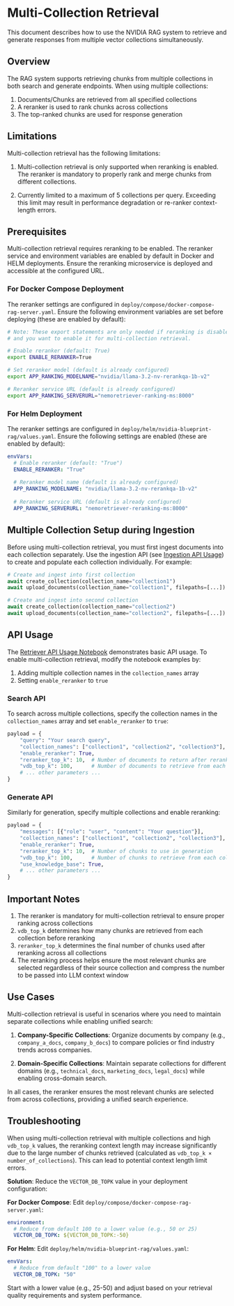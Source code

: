 <!--
  SPDX-FileCopyrightText: Copyright (c) 2025 NVIDIA CORPORATION & AFFILIATES. All rights reserved.
  SPDX-License-Identifier: Apache-2.0
-->

# Multi-Collection Retrieval

This document describes how to use the NVIDIA RAG system to retrieve and generate responses from multiple vector collections simultaneously.

## Overview

The RAG system supports retrieving chunks from multiple collections in both search and generate endpoints. When using multiple collections:

1. Documents/Chunks are retrieved from all specified collections
2. A reranker is used to rank chunks across collections
3. The top-ranked chunks are used for response generation

## Limitations

Multi-collection retrieval has the following limitations:

1. Multi-collection retrieval is only supported when reranking is enabled. The reranker is mandatory to properly rank and merge chunks from different collections.

2. Currently limited to a maximum of 5 collections per query. Exceeding this limit may result in performance degradation or re-ranker context-length errors.

## Prerequisites

Multi-collection retrieval requires reranking to be enabled. The reranker service and environment variables are enabled by default in Docker and HELM deployments. Ensure the reranking microservice is deployed and accessible at the configured URL.

### For Docker Compose Deployment

The reranker settings are configured in `deploy/compose/docker-compose-rag-server.yaml`. Ensure the following environment variables are set before deploying (these are enabled by default):

```bash
# Note: These export statements are only needed if reranking is disabled (its enabled by default)
# and you want to enable it for multi-collection retrieval.

# Enable reranker (default: True)
export ENABLE_RERANKER=True

# Set reranker model (default is already configured)
export APP_RANKING_MODELNAME="nvidia/llama-3.2-nv-rerankqa-1b-v2"

# Reranker service URL (default is already configured)
export APP_RANKING_SERVERURL="nemoretriever-ranking-ms:8000"
```

### For Helm Deployment

The reranker settings are configured in `deploy/helm/nvidia-blueprint-rag/values.yaml`. Ensure the following settings are enabled (these are enabled by default):

```yaml
envVars:
  # Enable reranker (default: "True")
  ENABLE_RERANKER: "True"
  
  # Reranker model name (default is already configured)
  APP_RANKING_MODELNAME: "nvidia/llama-3.2-nv-rerankqa-1b-v2"
  
  # Reranker service URL (default is already configured)
  APP_RANKING_SERVERURL: "nemoretriever-reranking-ms:8000"
```

## Multiple Collection Setup during Ingestion

Before using multi-collection retrieval, you must first ingest documents into each collection separately. Use the ingestion API (see [Ingestion API Usage](../notebooks/ingestion_api_usage.ipynb)) to create and populate each collection individually. For example:

```python
# Create and ingest into first collection
await create_collection(collection_name="collection1")
await upload_documents(collection_name="collection1", filepaths=[...])

# Create and ingest into second collection
await create_collection(collection_name="collection2")
await upload_documents(collection_name="collection2", filepaths=[...])
```

## API Usage

The [Retriever API Usage Notebook](../notebooks/retriever_api_usage.ipynb) demonstrates basic API usage. To enable multi-collection retrieval, modify the notebook examples by:

1. Adding multiple collection names in the `collection_names` array
2. Setting `enable_reranker` to `true`

### Search API

To search across multiple collections, specify the collection names in the `collection_names` array and set `enable_reranker` to `true`:

```python
payload = {
    "query": "Your search query",
    "collection_names": ["collection1", "collection2", "collection3"],
    "enable_reranker": True,
    "reranker_top_k": 10,  # Number of documents to return after reranking
    "vdb_top_k": 100,      # Number of documents to retrieve from each collection before reranking
    # ... other parameters ...
}
```

### Generate API

Similarly for generation, specify multiple collections and enable reranking:

```python
payload = {
    "messages": [{"role": "user", "content": "Your question"}],
    "collection_names": ["collection1", "collection2", "collection3"],
    "enable_reranker": True,
    "reranker_top_k": 10,  # Number of chunks to use in generation
    "vdb_top_k": 100,      # Number of chunks to retrieve from each collection
    "use_knowledge_base": True,
    # ... other parameters ...
}
```

## Important Notes

1. The reranker is mandatory for multi-collection retrieval to ensure proper ranking across collections
2. `vdb_top_k` determines how many chunks are retrieved from each collection before reranking
3. `reranker_top_k` determines the final number of chunks used after reranking across all collections
4. The reranking process helps ensure the most relevant chunks are selected regardless of their source collection and compress the number to be passed into LLM context window

## Use Cases

Multi-collection retrieval is useful in scenarios where you need to maintain separate collections while enabling unified search:

1. **Company-Specific Collections**: Organize documents by company (e.g., `company_a_docs`, `company_b_docs`) to compare policies or find industry trends across companies.

2. **Domain-Specific Collections**: Maintain separate collections for different domains (e.g., `technical_docs`, `marketing_docs`, `legal_docs`) while enabling cross-domain search.

In all cases, the reranker ensures the most relevant chunks are selected from across collections, providing a unified search experience.

## Troubleshooting

When using multi-collection retrieval with multiple collections and high `vdb_top_k` values, the reranking context length may increase significantly due to the large number of chunks retrieved (calculated as `vdb_top_k × number_of_collections`). This can lead to potential context length limit errors.

**Solution**: Reduce the `VECTOR_DB_TOPK` value in your deployment configuration:

**For Docker Compose**: Edit `deploy/compose/docker-compose-rag-server.yaml`:
```yaml
environment:
  # Reduce from default 100 to a lower value (e.g., 50 or 25)
  VECTOR_DB_TOPK: ${VECTOR_DB_TOPK:-50}
```

**For Helm**: Edit `deploy/helm/nvidia-blueprint-rag/values.yaml`:
```yaml
envVars:
  # Reduce from default "100" to a lower value
  VECTOR_DB_TOPK: "50"
```

Start with a lower value (e.g., 25-50) and adjust based on your retrieval quality requirements and system performance.

